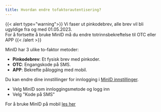 ```yaml
---
title: Hvordan endre tofaktorautentisering?
---
```


{{< alert type="warning">}}
Vi faser ut pinkodebrev, alle brev vil bli ugyldige fra og med 01.05.2023. <br> For å fortsette å bruke MinID må du endre totrinnsbekreftelse til OTC eller APP
{{< /alert >}}

MinID har 3 ulike to-faktor metoder:

- **Pinkodebrev**: Et fysisk brev med pinkoder.   
- **OTC**: Engangskode på SMS.   
- **APP**: Bekrefte pålogging med mobil.

Du kan endre dine innstillinger for innlogging i [MinID innstillinger](https://brukerprofil.difi.no/minprofil/minid/).
- Velg MinID som innloggingsmetode og logg inn
- Velg "Kode på SMS"   

For å bruke MinID på mobil [les her](https://minid.no/kom-i-gang/minid-paa-mobil)
